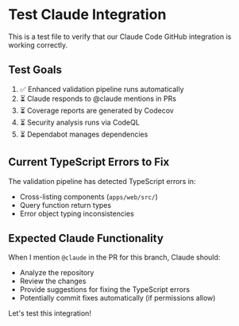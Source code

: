# Test Claude Integration

This is a test file to verify that our Claude Code GitHub integration is working correctly.

## Test Goals

1. ✅ Enhanced validation pipeline runs automatically
2. ⏳ Claude responds to @claude mentions in PRs
3. ⏳ Coverage reports are generated by Codecov
4. ⏳ Security analysis runs via CodeQL
5. ⏳ Dependabot manages dependencies

## Current TypeScript Errors to Fix

The validation pipeline has detected TypeScript errors in:
- Cross-listing components (`apps/web/src/`)
- Query function return types
- Error object typing inconsistencies

## Expected Claude Functionality

When I mention `@claude` in the PR for this branch, Claude should:
- Analyze the repository
- Review the changes
- Provide suggestions for fixing the TypeScript errors
- Potentially commit fixes automatically (if permissions allow)

Let's test this integration!